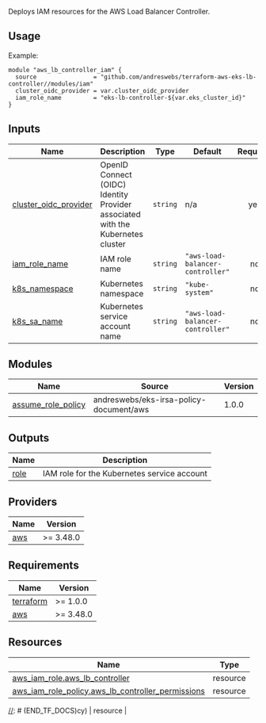 [//]: # (BEGIN_TF_DOCS)
Deploys IAM resources for the AWS Load Balancer Controller.

## Usage

Example:

```hcl
module "aws_lb_controller_iam" {
  source                = "github.com/andreswebs/terraform-aws-eks-lb-controller//modules/iam"
  cluster_oidc_provider = var.cluster_oidc_provider
  iam_role_name         = "eks-lb-controller-${var.eks_cluster_id}"
}
```



## Inputs

| Name | Description | Type | Default | Required |
|------|-------------|------|---------|:--------:|
| <a name="input_cluster_oidc_provider"></a> [cluster\_oidc\_provider](#input\_cluster\_oidc\_provider) | OpenID Connect (OIDC) Identity Provider associated with the Kubernetes cluster | `string` | n/a | yes |
| <a name="input_iam_role_name"></a> [iam\_role\_name](#input\_iam\_role\_name) | IAM role name | `string` | `"aws-load-balancer-controller"` | no |
| <a name="input_k8s_namespace"></a> [k8s\_namespace](#input\_k8s\_namespace) | Kubernetes namespace | `string` | `"kube-system"` | no |
| <a name="input_k8s_sa_name"></a> [k8s\_sa\_name](#input\_k8s\_sa\_name) | Kubernetes service account name | `string` | `"aws-load-balancer-controller"` | no |

## Modules

| Name | Source | Version |
|------|--------|---------|
| <a name="module_assume_role_policy"></a> [assume\_role\_policy](#module\_assume\_role\_policy) | andreswebs/eks-irsa-policy-document/aws | 1.0.0 |

## Outputs

| Name | Description |
|------|-------------|
| <a name="output_role"></a> [role](#output\_role) | IAM role for the Kubernetes service account |

## Providers

| Name | Version |
|------|---------|
| <a name="provider_aws"></a> [aws](#provider\_aws) | >= 3.48.0 |

## Requirements

| Name | Version |
|------|---------|
| <a name="requirement_terraform"></a> [terraform](#requirement\_terraform) | >= 1.0.0 |
| <a name="requirement_aws"></a> [aws](#requirement\_aws) | >= 3.48.0 |

## Resources

| Name | Type |
|------|------|
| [aws_iam_role.aws_lb_controller](https://registry.terraform.io/providers/hashicorp/aws/latest/docs/resources/iam_role) | resource |
| [aws_iam_role_policy.aws_lb_controller_permissions](https://registry.terraform.io/providers/hashicorp/aws/latest/docs/resources/iam_role_policy) | resource |

[//]: # (END_TF_DOCS)cy) | resource |

[//]: # (END_TF_DOCS)
